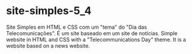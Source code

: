 # site-simples-5_4
 Site Simples em HTML e CSS com um "tema" do "Dia das Telecomunicações". É um site baseado em um site de notícias.
 Simple website in HTML and CSS with a "Telecommunications Day" theme. It is a website based on a news website.

